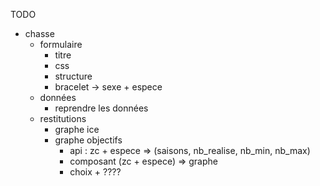 TODO


- chasse
  - formulaire
    - titre 
    - css 
    - structure
    - bracelet -> sexe + espece
  - données
    - reprendre les données
  - restitutions
    - graphe ice
    - graphe objectifs
      - api : zc + espece => (saisons, nb_realise, nb_min, nb_max)
      - composant (zc + espece) => graphe
      - choix + ????